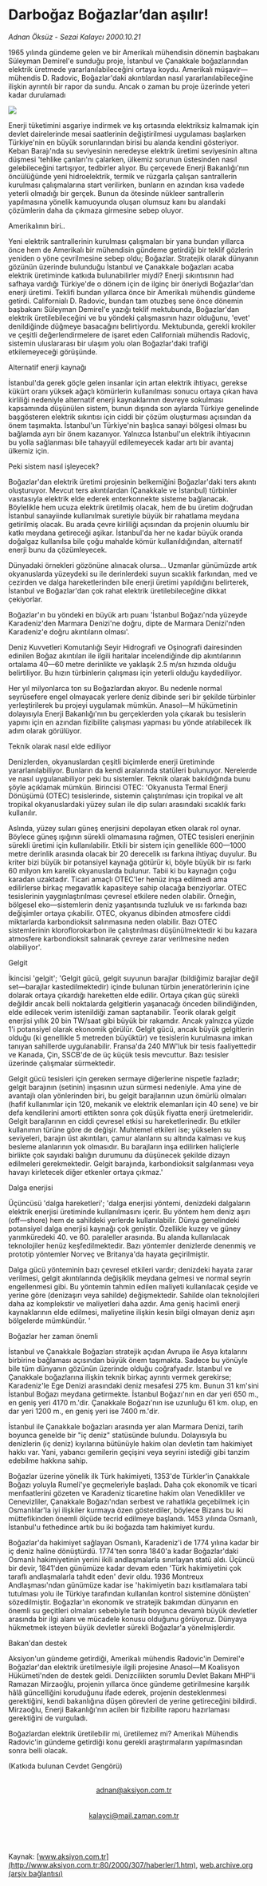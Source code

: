 # Darboğaz Boğazlar’dan aşılır!

*Adnan Öksüz - Sezai Kalaycı 2000.10.21*

<div>
 <p class="spot">
  1965 yılında gündeme gelen ve  bir Amerikalı mühendisin  dönemin başbakanı Süleyman  Demirel'e sunduğu proje,  İstanbul ve Çanakkale  boğazlarından elektrik üretmede yararlanılabileceğini ortaya  koydu. Amerikalı müşavir— mühendis D. Radovic,  Boğazlar'daki akıntılardan  nasıl yararlanılabileceğine ilişkin ayrıntılı bir rapor da  sundu. Ancak o zaman bu proje  üzerinde yeteri kadar  durulamadı
 </p>
 <img border="0" src="/web/20020325024728im_/http://www.aksiyon.com.tr/2000/307/resimler/darbogaz.jpg"/>
 <p class="metin">
  Enerji tüketimini asgariye indirmek ve kış ortasında elektriksiz kalmamak için devlet dairelerinde mesai saatlerinin değiştirilmesi uygulaması başlarken Türkiye'nin en büyük sorunlarından birisi bu alanda kendini gösteriyor. Keban Barajı'nda su seviyesinin neredeyse elektrik üretimi seviyesinin altına düşmesi 'tehlike çanları'nı çalarken, ülkemiz sorunun üstesinden nasıl gelebileceğini tartışıyor, tedbirler alıyor. Bu çerçevede Enerji Bakanlığı'nın öncülüğünde yeni hidroelektrik, termik ve rüzgarla çalışan santrallerin kurulması çalışmalarına start verilirken, bunların en azından kısa vadede yeterli olmadığı bir gerçek. Bunun da ötesinde nükleer santrallerin yapılmasına yönelik kamuoyunda oluşan olumsuz kanı bu alandaki çözümlerin daha da çıkmaza girmesine sebep oluyor.
 </p>
 <p class="metin">
 </p>
 <p class="arabaslik">
  Amerikalının biri..
 </p>
 <p class="metin">
  Yeni elektrik santrallerinin kurulması çalışmaları bir yana bundan yıllarca önce hem de Amerikalı bir mühendisin gündeme getirdiği bir teklif gözlerin yeniden o yöne çevrilmesine sebep oldu; Boğazlar. Stratejik olarak dünyanın gözünün üzerinde bulunduğu İstanbul ve Çanakkale boğazları acaba elektrik üretiminde katkıda bulunabilirler miydi? Enerji sıkıntısının had safhaya vardığı Türkiye'de o dönem için de ilginç bir öneriydi Boğazlar'dan enerji üretimi. Teklifi bundan yıllarca önce bir Amerikalı mühendis gündeme getirdi. Californialı D. Radovic, bundan tam otuzbeş sene önce dönemin başbakanı Süleyman Demirel'e yazığı teklif mektubunda, Boğazlar'dan elektrik üretilebileceğini ve bu yöndeki çalışmasının hazır olduğunu, 'evet' denildiğinde düğmeye basacağını belirtiyordu. Mektubunda, gerekli krokiler ve çeşitli değerlendirmelere de işaret eden Californialı mühendis Radoviç, sistemin uluslararası bir ulaşım yolu olan Boğazlar'daki trafiği etkilemeyeceği görüşünde.
 </p>
 <p class="metin">
 </p>
 <p class="arabaslik">
  Alternatif enerji kaynağı
 </p>
 <p class="metin">
  İstanbul'da gerek göçle gelen insanlar için artan elektrik ihtiyacı, gerekse kükürt oranı yüksek ağaçlı kömürlerin kullanılması sonucu ortaya çıkan hava kirliliği nedeniyle alternatif enerji kaynaklarının devreye sokulması kapsamında düşünülen sistem, bunun dışında son aylarda Türkiye genelinde başgösteren elektrik sıkıntısı için ciddi bir çözüm oluşturması açısından da önem taşımakta. İstanbul'un Türkiye'nin başlıca sanayi bölgesi olması bu bağlamda ayrı bir önem kazanıyor. Yalnızca İstanbul'un elektrik ihtiyacının bu yolla sağlanması bile tahayyül edilemeyecek kadar artı bir avantaj ülkemiz için.
 </p>
 <p class="metin">
 </p>
 <p class="arabaslik">
  Peki sistem nasıl işleyecek?
 </p>
 <p class="metin">
  Boğazlar'dan elektrik üretimi projesinin belkemiğini Boğazlar'daki ters akıntı oluşturuyor. Mevcut ters akıntılardan (Çanakkale ve İstanbul) türbinler vasıtasıyla elektrik elde ederek enterkonnekte sisteme bağlanacak. Böylelikle hem ucuza elektrik üretilmiş olacak, hem de bu üretim doğrudan İstanbul sanayiinde kullanılmak suretiyle büyük bir rahatlama meydana getirilmiş olacak. Bu arada çevre kirliliği açısından da projenin oluumlu bir katkı meydana getireceği aşikar. İstanbul'da her ne kadar büyük oranda doğalgaz kullanılsa bile çoğu mahalde kömür kullanıldığından, alternatif enerji bunu da çözümleyecek.
 </p>
 <p class="metin">
  Dünyadaki örnekleri gözönüne alınacak olursa... Uzmanlar günümüzde artık okyanuslarda yüzeydeki su ile derinlerdeki suyun sıcaklık farkından, med ve cezirden ve dalga hareketlerinden bile enerji üretimi yapıldığını belirterek, İstanbul ve Boğazlar'dan çok rahat elektrik üretilebileceğine dikkat çekiyorlar.
 </p>
 <p class="metin">
  Boğazlar'ın bu yöndeki en büyük artı puanı 'İstanbul Boğazı'nda yüzeyde Karadeniz'den Marmara Denizi'ne doğru, dipte de Marmara Denizi'nden Karadeniz'e doğru akıntıların olması'.
 </p>
 <p class="metin">
  Deniz Kuvvetleri Komutanlığı Seyir Hidrografi ve Oşinografi dairesinden edinilen Boğaz akıntıları ile ilgili haritalar incelendiğinde dip akıntılarının ortalama 40—60 metre derinlikte ve yaklaşık 2.5 m/sn hızında olduğu belirtiliyor. Bu hızın türbinlerin çalışması için yeterli olduğu kaydediliyor.
 </p>
 <p class="metin">
  Her yıl milyonlarca ton su Boğazlardan akıyor. Bu nedenle normal seyrüsefere engel olmayacak yerlere deniz dibinde seri bir şekilde türbinler yerleştirilerek bu projeyi uygulamak mümkün. Anasol—M hükümetinin dolayısıyla Enerji Bakanlığı'nın bu gerçeklerden yola çıkarak bu tesislerin yapımı için en azından fizibilite çalışması yapması bu yönde atılabilecek ilk adım olarak görülüyor.
 </p>
 <p class="metin">
 </p>
 <p class="arabaslik">
  Teknik olarak nasıl elde ediliyor
 </p>
 <p class="metin">
  Denizlerden, okyanuslardan çeşitli biçimlerde enerji üretiminde yararlanılabiliyor. Bunların da kendi aralarında statüleri bulunuyor. Nerelerde ve nasıl uygulanabiliyor peki bu sistemler. Teknik olarak bakıldığında bunu şöyle açıklamak mümkün. Birincisi OTEC: 'Okyanusta Termal Enerji Dönüşümü (OTEC) tesislerinde, sistemin çalıştırılması için tropikal ve alt tropikal okyanuslardaki yüzey suları ile dip suları arasındaki sıcaklık farkı kullanılır.
 </p>
 <p class="metin">
  Aslında, yüzey suları güneş enerjisini depolayan etken olarak rol oynar. Böylece güneş ışığının sürekli olmamasına rağmen, OTEC tesisleri enerjinin sürekli üretimi için kullanılabilir. Etkili bir sistem için genellikle 600—1000 metre derinlik arasında olacak bir 20 derecelik ısı farkına ihtiyaç duyulur. Bu kriter bizi büyük bir potansiyel kaynağa götürür ki, böyle büyük bir ısı farkı 60 milyon km karelik okyanuslarda bulunur. Tabii ki bu kaynağın çoğu karadan uzaktadır. Ticari amaçlı OTEC'ler henüz inşa edilmedi ama edilirlerse birkaç megavatlık kapasiteye sahip olacağa benziyorlar. OTEC tesislerinin yaygınlaştırılması çevresel etkilere neden olabilir. Örneğin, bölgesel eko—sistemlerin deniz yaşantısında tuzluluk ve ısı farkında bazı değişimler ortaya çıkabilir. OTEC, okyanus dibinden atmosfere ciddi miktarlarda karbondioksit salınmasına neden olabilir. Bazı OTEC sistemlerinin kloroflorokarbon ile çalıştırılması düşünülmektedir ki bu kazara atmosfere karbondioksit salınarak çevreye zarar verilmesine neden olabiliyor'.
 </p>
 <p class="metin">
 </p>
 <p class="arabaslik">
  Gelgit
 </p>
 <p class="metin">
  İkincisi 'gelgit'; 'Gelgit gücü, gelgit suyunun barajlar (bildiğimiz barajlar değil set—barajlar kastedilmektedir) içinde bulunan türbin jeneratörlerinin içine dolarak ortaya çıkardığı hareketten elde edilir. Ortaya çıkan güç sürekli değildir ancak belli noktalarda gelgitlerin yaşanacağı önceden bilindiğinden, elde edilecek verim istenildiği zaman saptanabilir. Teorik olarak gelgit enerjisi yıllık 20 bin TW/saat gibi büyük bir rakamdır. Ancak yalnızca yüzde 1'i potansiyel olarak ekonomik görülür. Gelgit gücü, ancak büyük gelgitlerin olduğu (ki genellikle 5 metreden büyüktür) ve tesislerin kurulmasına imkan tanıyan sahillerde uygulanabilir. Fransa'da 240 MW'luk bir tesis faaliyettedir ve Kanada, Çin, SSCB'de de üç küçük tesis mevcuttur. Bazı tesisler üzerinde çalışmalar sürmektedir.
 </p>
 <p class="metin">
  Gelgit gücü tesisleri için gereken sermaye diğerlerine nispetle fazladır; gelgit barajının (setinin) inşasının uzun sürmesi nedeniyle. Ama yine de avantajlı olan yönlerinden biri, bu gelgit barajlarının uzun ömürlü olmaları (hafif kullanımlar için 120, mekanik ve elektrik elemanları için 40 sene) ve bir defa kendilerini amorti ettikten sonra çok düşük fiyatta enerji üretmeleridir. Gelgit barajlarının en ciddi çevresel etkisi su hareketlerinedir. Bu etkiler kullanımın türüne göre de değişir. Muhtemel etkileri ise; yükselen su seviyeleri, barajın üst akıntıları, çamur alanların su altında kalması ve kuş besleme alanlarının yok olmasıdır. Bu barajların inşa edilirken haliçlerle birlikte çok sayıdaki balığın durumunu da düşünecek şekilde dizayn edilmeleri gerekmektedir. Gelgit barajında, karbondioksit salgılanması veya havayı kirletecek diğer etkenler ortaya çıkmaz.'
 </p>
 <p class="metin">
 </p>
 <p class="arabaslik">
  Dalga enerjisi
 </p>
 <p class="metin">
  Üçüncüsü 'dalga hareketleri'; 'dalga enerjisi yöntemi, denizdeki dalgaların elektrik enerjisi üretiminde kullanılmasını içerir. Bu yöntem hem deniz aşırı (off—shore) hem de sahildeki yerlerde kullanılabilir. Dünya genelindeki potansiyel dalga enerjisi kaynağı çok geniştir. Özellikle kuzey ve güney yarımküredeki 40. ve 60. paraleller arasında. Bu alanda kullanılacak teknolojiler henüz keşfedilmektedir. Bazı yöntemler denizlerde denenmiş ve prototip yöntemler Norveç ve Britanya'da hayata geçirilmiştir.
 </p>
 <p class="metin">
  Dalga gücü yönteminin bazı çevresel etkileri vardır; denizdeki hayata zarar verilmesi, gelgit akıntılarında değişiklik meydana gelmesi ve normal seyrin engellenmesi gibi. Bu yöntemin tahmin edilen maliyeti kullanılacak çeşide ve yerine göre (denizaşırı veya sahilde) değişmektedir. Sahilde olan teknolojileri daha az komplekstir ve maliyetleri daha azdır. Ama geniş hacimli enerji kaynaklarının elde edilmesi, maliyetine ilişkin kesin bilgi olmayan deniz aşırı bölgelerde mümkündür. '
 </p>
 <p class="metin">
 </p>
 <p class="arabaslik">
  Boğazlar her zaman önemli
 </p>
 <p class="metin">
  İstanbul ve Çanakkale Boğazları stratejik açıdan Avrupa ile Asya kıtalarını birbirine bağlaması açısından büyük önem taşımakta. Sadece bu yönüyle bile tüm dünyanın gözünün üzerinde olduğu coğrafyadır. İstanbul ve Çanakkale boğazlarına ilişkin teknik birkaç ayrıntı vermek gerekirse; Karadeniz'le Ege Denizi arasındaki deniz mesafesi 275 km. Bunun 31 km'sini İstanbul Boğazı meydana getirmekte. İstanbul Boğazı'nın en dar yeri 650 m., en geniş yeri 4170 m.'dir. Çanakkale Boğazı'nın ise uzunluğu 61 km. olup, en dar yeri 1200 m., en geniş yeri ise 7400 m.'dir.
 </p>
 <p class="metin">
  İstanbul ile Çanakkale boğazları arasında yer alan Marmara Denizi, tarih boyunca genelde bir "iç deniz" statüsünde bulundu. Dolayısıyla bu denizlerin (iç deniz) kıyılarına bütünüyle hakim olan devletin tam hakimiyet hakkı var. Yani, yabancı gemilerin geçişini veya seyrini istediği gibi tanzim edebilme hakkına sahip.
 </p>
 <p class="metin">
  Boğazlar üzerine yönelik ilk Türk hakimiyeti, 1353'de Türkler'in Çanakkale Boğazı yoluyla Rumeli'ye geçmeleriyle başladı. Daha çok ekonomik ve ticari menfaatlerini gözeten ve Karadeniz ticaretine hakim olan Venedikliler ve Cenevizliler, Çanakkale Boğazı'ndan serbest ve rahatlıkla geçebilmek için Osmanlılar'la iyi ilişkiler kurmaya özen gösterdiler, böylece Bizans bu iki müttefikinden önemli ölçüde tecrid edilmeye başlandı. 1453 yılında Osmanlı, İstanbul'u fethedince artık bu iki boğazda tam hakimiyet kurdu.
 </p>
 <p class="metin">
  Boğazlar'da hakimiyet sağlayan Osmanlı, Karadeniz'i de 1774 yılına kadar bir iç deniz haline dönüştürdü. 1774'ten sonra 1840'a kadar Boğazlar'daki Osmanlı hakimiyetinin yerini ikili andlaşmalarla sınırlayan statü aldı. Üçüncü bir devir, 1841'den günümüze kadar devam eden 'Türk hakimiyetini çok taraflı andlaşmalarla tahdit eden' devir oldu. 1936 Montreux Andlaşması'ndan günümüze kadar ise 'hakimiyetin bazı kısıtlamalara tabi tutulması yolu ile Türkiye tarafından kullanılan kontrol sistemine dönüşten' sözedilmiştir. Boğazlar'ın ekonomik ve stratejik bakımdan dünyanın en önemli su geçitleri olmaları sebebiyle tarih boyunca devamlı büyük devletler arasında bir ilgi alanı ve mücadele konusu olduğunu görüyoruz. Dünyaya hükmetmek isteyen büyük devletler sürekli Boğazlar'a yönelmişlerdir.
 </p>
 <p class="metin">
 </p>
 <p class="arabaslik">
  Bakan'dan destek
 </p>
 <p class="metin">
  Aksiyon'un gündeme getirdiği, Amerikalı mühendis Radovic'in Demirel'e Boğazlar'dan elektrik üretilmesiyle ilgili projesine Anasol—M Koalisyon Hükümeti'nden de destek geldi. Denizcilikten sorumlu Devlet Bakanı MHP'li Ramazan Mirzaoğlu, projenin yıllarca önce gündeme getirilmesine karşılık hâlâ güncelliğini koruduğunu ifade ederek, projenin desteklenmesi gerektiğini, kendi bakanlığına düşen görevleri de yerine getireceğini bildirdi. Mirzaoğlu, Enerji Bakanlığı'nın acilen bir fizibilite raporu hazırlaması gerektiğini de vurguladı.
 </p>
 <p class="metin">
  Boğazlardan elektrik üretilebilir mi, üretilemez mi? Amerikalı Mühendis Radovic'in gündeme getirdiği konu gerekli araştırmaların yapılmasından sonra belli olacak.
 </p>
 <p class="metin">
  (Katkıda bulunan Cevdet Gengörü)
 </p>
 <br/>
 <center>
  <a class="anaorta" href="http://web.archive.org/web/20020325024728/mailto:adnan@aksiyon.com.tr">
   adnan@aksiyon.com.tr
  </a>
 </center>
 <br/>
 <br/>
 <center>
  <a class="anaorta" href="http://web.archive.org/web/20020325024728/mailto:kalayci@mail.zaman.com.tr">
   kalayci@mail.zaman.com.tr
  </a>
 </center>
 <br/>
 <br/>
 <br/>
</div>

Kaynak: [www.aksiyon.com.tr](http://www.aksiyon.com.tr:80/2000/307/haberler/1.htm), [web.archive.org (arşiv bağlantısı)](http://web.archive.org/web/20020325024728/http://www.aksiyon.com.tr:80/2000/307/haberler/1.htm)
